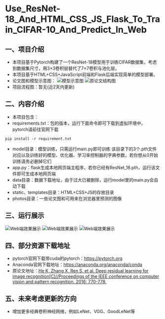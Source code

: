 # Use_ResNet-18_And_HTML_CSS_JS_Flask_To_Train_CIFAR-10_And_Predict_In_Web

## 一、项目介绍
+ 本项目基于Pytorch构建了一个ResNet-18模型用于训练CIFAR数据集，考虑到数据集尺寸，用3×3卷积层替代了7×7卷积与池化层。
+ 本项目基于HTML+CSS+JavaScript前端和Flask后端实现简单的模型部署。
+ 论文图和模型示意图：
![模型示意图](https://github.com/zlyd-CV/Photos_Are_Used_To_Others_Repository/blob/bf00a4872a1813874261b61b4d0f2af3c1ab7c72/Use_ResNet-18_And_HTML_CSS_JS_Flask_To_Train_CIFAR-10_And_Predict_In_Web/Res-18%E7%BB%93%E6%9E%84%E5%9B%BE.png)
![原论文结构图](https://github.com/zlyd-CV/Photos_Are_Used_To_Others_Repository/blob/bf00a4872a1813874261b61b4d0f2af3c1ab7c72/Use_ResNet-18_And_HTML_CSS_JS_Flask_To_Train_CIFAR-10_And_Predict_In_Web/Res-18%E5%8E%9F%E8%AE%BA%E6%96%87%E7%BB%93%E6%9E%84%E5%9B%BE.png)
+ 项目流程图：暂无(近2天内更新)

## 二、内容介绍
+ 本项目包含：
+ requirements.txt：包的版本，运行下面命令即可下载到虚拟环境中，pytorch请前往官网下载
 ```txt
pip install -r requirement.txt
```
+ model目录：模型训练，只需运行main.py即可训练
  该目录下的3个.pth文件对应以及训练好的模型、优化器、学习率控制器的字典参数，若你想从0开始训练请务必删掉它们
+ app.py：flask生成本地网页端主程序，若你已经有ResNet_18.pth，运行该文件即可生成本地网页端
+ data目录：数据下载地址，由于过大已被删除，运行model里的main.py会自动下载
+ static、templates目录：HTML+CSS+JS的存放目录
+ photos目录：一些论文图和可用来在浏览器里预测的图像

## 三、运行展示
![Web端效果展示](https://github.com/zlyd-CV/Photos_Are_Used_To_Others_Repository/blob/bf00a4872a1813874261b61b4d0f2af3c1ab7c72/Use_ResNet-18_And_HTML_CSS_JS_Flask_To_Train_CIFAR-10_And_Predict_In_Web/%E5%B1%8F%E5%B9%95%E6%88%AA%E5%9B%BE%202025-10-03%20215947.png)
![Web端效果展示](https://github.com/zlyd-CV/Photos_Are_Used_To_Others_Repository/blob/bf00a4872a1813874261b61b4d0f2af3c1ab7c72/Use_ResNet-18_And_HTML_CSS_JS_Flask_To_Train_CIFAR-10_And_Predict_In_Web/%E5%B1%8F%E5%B9%95%E6%88%AA%E5%9B%BE%202025-10-03%20220053.png)
![Web端效果展示](https://github.com/zlyd-CV/Photos_Are_Used_To_Others_Repository/blob/bf00a4872a1813874261b61b4d0f2af3c1ab7c72/Use_ResNet-18_And_HTML_CSS_JS_Flask_To_Train_CIFAR-10_And_Predict_In_Web/%E5%B1%8F%E5%B9%95%E6%88%AA%E5%9B%BE%202025-10-03%20220112.png)

## 四、部分资源下载地址
+ pytorch官网下载带cuda的pytorch：https://pytorch.org
+ Anaconda官网下载地址：https://anaconda.org/anaconda/conda
+ 原论文地址：[He K, Zhang X, Ren S, et al. Deep residual learning for image recognition[C]//Proceedings of the IEEE conference on computer vision and pattern recognition. 2016: 770-778.](https://openaccess.thecvf.com/content_cvpr_2016/html/He_Deep_Residual_Learning_CVPR_2016_paper.html)

## 五、未来考虑更新的方向
+ 增加更多经典卷积神经网络，例如LeNet、VGG、GoodLeNet等
